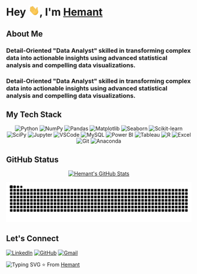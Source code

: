 <h1>
  Hey <img src="https://raw.githubusercontent.com/parth-27/parth-27/master/Hi.gif" width="30px">, I'm <a href="https://github.com/hemant4dsci">Hemant</a>
</h1>

<h2><strong> About Me </strong></h2>

### Detail-Oriented "Data Analyst" skilled in transforming complex data into actionable insights using advanced statistical analysis and compelling data visualizations.
### Detail-Oriented "Data Analyst" skilled in transforming complex data into actionable insights using advanced statistical analysis and compelling data visualizations.

<h2><strong> My Tech Stack </strong></h2>

<p align="center">
  <img height="72px" src="https://github.com/brunoliratm/skill-icons/blob/da96af65da1d793397fcb2361e3e450107b390e4/icons/python-auto.svg" alt="Python">
  <img height="72px" src="https://github.com/brunoliratm/skill-icons/blob/da96af65da1d793397fcb2361e3e450107b390e4/icons/numpy-auto.svg" alt="NumPy">
  <img height="72px" src="https://github.com/brunoliratm/skill-icons/blob/da96af65da1d793397fcb2361e3e450107b390e4/icons/pandas-auto.svg" alt="Pandas">
  <img height="72px" src="https://github.com/brunoliratm/skill-icons/blob/da96af65da1d793397fcb2361e3e450107b390e4/icons/matplotlib-auto.svg" alt="Matplotlib">
  <img height="72px" src="https://github.com/brunoliratm/skill-icons/blob/da96af65da1d793397fcb2361e3e450107b390e4/icons/seaborn-auto.svg" alt="Seaborn">
  <img height="72px" src="https://github.com/brunoliratm/skill-icons/blob/da96af65da1d793397fcb2361e3e450107b390e4/icons/scikitlearn-auto.svg" alt="Scikit-learn">
  <img height="72px" src="https://github.com/brunoliratm/skill-icons/blob/da96af65da1d793397fcb2361e3e450107b390e4/icons/scipy-auto.svg" alt="SciPy">
  <img height="72px" src="https://github.com/brunoliratm/skill-icons/blob/da96af65da1d793397fcb2361e3e450107b390e4/icons/jupyter-auto.svg" alt="Jupyter">
  <img height="72px" src="https://github.com/brunoliratm/skill-icons/blob/da96af65da1d793397fcb2361e3e450107b390e4/icons/vscode-auto.svg" alt="VSCode">
  <img height="72px" src="https://github.com/brunoliratm/skill-icons/blob/da96af65da1d793397fcb2361e3e450107b390e4/icons/mysql-auto.svg" alt="MySQL">
  <img height="72px" src="https://cdn-icons-png.flaticon.com/512/906/906342.png" alt="Power BI">
  <img height="72px" src="https://github.com/brunoliratm/skill-icons/blob/da96af65da1d793397fcb2361e3e450107b390e4/icons/tableau-auto.svg" alt="Tableau">
  <img height="72px" src="https://github.com/brunoliratm/skill-icons/blob/da96af65da1d793397fcb2361e3e450107b390e4/icons/r-auto.svg" alt="R">
  <img height="72px" src="https://github.com/brunoliratm/skill-icons/blob/da96af65da1d793397fcb2361e3e450107b390e4/icons/excel-auto.svg" alt="Excel">
  <img height="72px" src="https://github.com/brunoliratm/skill-icons/blob/da96af65da1d793397fcb2361e3e450107b390e4/icons/git-auto.svg" alt="Git">
  <img height="72px" src="https://github.com/brunoliratm/skill-icons/blob/da96af65da1d793397fcb2361e3e450107b390e4/icons/anaconda-auto.svg" alt="Anaconda">
</p>

<h2><strong> GitHub Status </strong></h2>

<p align="center">
  <a href="https://github.com/anuraghazra/github-readme-stats">
    <img src="https://github-readme-stats.vercel.app/api?username=hemant4dsci&theme=synthwave" alt="Hemant's GitHub Stats">
  </a>
</p>
<p align="center">
  <img src="https://raw.githubusercontent.com/StefRuseva88/StefRuseva88/output/github-snake-dark.svg" alt="Snake animation" />
</p>

<h2><strong> Let's Connect</strong></h2>

<p align="left">
  <a href="https://www.linkedin.com/in/hemant4dsci/" target="_blank" title="LinkedIn"><img src="https://github.com/brunoliratm/skill-icons/blob/da96af65da1d793397fcb2361e3e450107b390e4/icons/LinkedIn.svg" alt="LinkedIn" height="64px"></a>
  <a href="https://github.com/hemant4dsci" target="_blank" title="GitHub"><img src="https://github.com/brunoliratm/skill-icons/blob/da96af65da1d793397fcb2361e3e450107b390e4/icons/github-auto.svg" alt="GitHub" height="64px"></a>
  <a href="mailto:hemant4dsci@gmail.com" target="_blank" title="Gmail"><img src="https://github.com/brunoliratm/skill-icons/blob/da96af65da1d793397fcb2361e3e450107b390e4/icons/gmail-auto.svg" alt="Gmail" height="64px"></a>
</p>


![Typing SVG](https://readme-typing-svg.demolab.com?font=Cascadia+Code&pause=1000&width=435&lines=Thanks+for+stopping+by!+😊)
⭐️ From [Hemant](https://github.com/hemant4dsci) 

